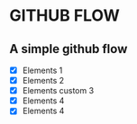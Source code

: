 # GITHUB FLOW

## A simple github flow

- [x] Elements 1
- [x] Elements 2
- [x] Elements custom 3
- [x] Elements 4
- [x] Elements 4